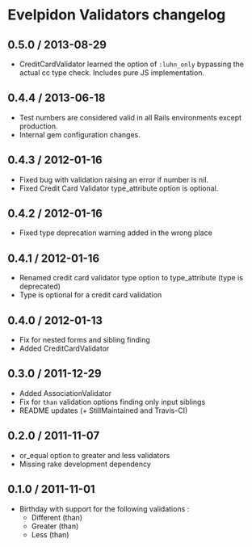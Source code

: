 # Evelpidon Validators changelog

## 0.5.0 / 2013-08-29

* CreditCardValidator learned the option of `:luhn_only` bypassing the actual cc type check.
  Includes pure JS implementation.

## 0.4.4 / 2013-06-18

* Test numbers are considered valid in all Rails environments except production.
* Internal gem configuration changes.

## 0.4.3 / 2012-01-16

* Fixed bug with validation raising an error if number is nil.
* Fixed Credit Card Validator type_attribute option is optional.

## 0.4.2 / 2012-01-16

* Fixed type deprecation warning added in the wrong place

## 0.4.1 / 2012-01-16

* Renamed credit card validator type option to type_attribute (type is deprecated)
* Type is optional for a credit card validation

## 0.4.0 / 2012-01-13

* Fix for nested forms and sibling finding
* Added CreditCardValidator

## 0.3.0 / 2011-12-29

* Added AssociationValidator
* Fix for `than` validation options finding only input siblings
* README updates (+ StillMaintained and Travis-CI)

## 0.2.0 / 2011-11-07

* or_equal option to greater and less validators
* Missing rake development dependency

## 0.1.0 / 2011-11-01

* Birthday with support for the following validations :
  * Different (than)
  * Greater (than)
  * Less (than)
